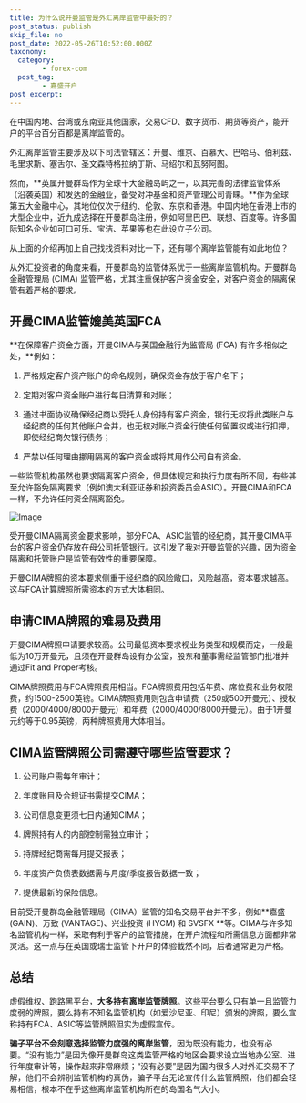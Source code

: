```yaml
---
title: 为什么说开曼监管是外汇离岸监管中最好的？
post_status: publish
skip_file: no
post_date: 2022-05-26T10:52:00.000Z
taxonomy:
  category:
        - forex-com
  post_tag:
        - 嘉盛开户
post_excerpt: 
---
```

在中国内地、台湾或东南亚其他国家，交易CFD、数字货币、期货等资产，能开户的平台百分百都是离岸监管的。

外汇离岸监管主要涉及以下司法管辖区：开曼、维京、百慕大、巴哈马、伯利兹、毛里求斯、塞舌尔、圣文森特格拉纳丁斯、马绍尔和瓦努阿图。

然而，**英属开曼群岛作为全球十大金融岛屿之一，以其完善的法律监管体系（沿袭英国）和发达的金融业，备受对冲基金和资产管理公司青睐。**作为全球第五大金融中心，其地位仅次于纽约、伦敦、东京和香港。中国内地在香港上市的大型企业中，近九成选择在开曼群岛注册，例如阿里巴巴、联想、百度等。许多国际知名企业如可口可乐、宝洁、苹果等也在此设立子公司。

从上面的介绍再加上自己找找资料对比一下，还有哪个离岸监管能有如此地位？

从外汇投资者的角度来看，开曼群岛的监管体系优于一些离岸监管机构。开曼群岛金融管理局 (CIMA) 监管严格，尤其注重保护客户资金安全，对客户资金的隔离保管有着严格的要求。

## 开曼CIMA监管媲美英国FCA

**在保障客户资金方面，开曼CIMA与英国金融行为监管局 (FCA) 有许多相似之处，**例如：

1. 严格规定客户资产账户的命名规则，确保资金存放于客户名下；

1. 定期对客户资金账户进行每日清算和对账；

1. 通过书面协议确保经纪商以受托人身份持有客户资金，银行无权将此类账户与经纪商的任何其他账户合并，也无权对账户资金行使任何留置权或进行扣押，即使经纪商欠银行债务；

1. 严禁以任何理由挪用隔离的客户资金或将其用作公司自有资金。

一些监管机构虽然也要求隔离客户资金，但具体规定和执行力度有所不同，有些甚至允许豁免隔离要求（例如澳大利亚证券和投资委员会ASIC）。开曼CIMA和FCA一样，不允许任何资金隔离豁免。

![Image](https://prod-files-secure.s3.us-west-2.amazonaws.com/39ed1227-6d7d-4570-be36-9ccd4a2c4241/bd849744-3fcb-4a37-8312-357962c8f065/image.png?X-Amz-Algorithm=AWS4-HMAC-SHA256&X-Amz-Content-Sha256=UNSIGNED-PAYLOAD&X-Amz-Credential=ASIAZI2LB466YWDQCH2N%2F20250524%2Fus-west-2%2Fs3%2Faws4_request&X-Amz-Date=20250524T161353Z&X-Amz-Expires=3600&X-Amz-Security-Token=IQoJb3JpZ2luX2VjEE8aCXVzLXdlc3QtMiJHMEUCIQC9Iwl7lBNX31wA7d3qDB3cpW5djQ%2BYxPrzyLlaIArYRwIgdXciBqOhkOwd0QkLkfeKWeUog1LrwXZKSvCB8eE%2BeY0q%2FwMIGBAAGgw2Mzc0MjMxODM4MDUiDM8qzp6OHAnxNTgJdCrcAwOy2VW%2BscRnBOtQ%2FNqR%2BoRsJiOkYfZiA17rh9645YFQUQbTQ2WYT%2FH5sNZH8y9Z8XX8ZPkB9%2B%2Bm3AyuXghhw%2B3pgAra5AeNNYIRpGVYQc9u88KeELAPcoC8wyRs7pNoMEZQH0ZTly%2BH5vFYLabmQDJ5yLG3HqH9YW%2FpYkLybXa%2BRHRPe2AwanL48am0FnaQ4Mt%2BVF%2BV7%2FjgFKQnfqCpnEnW%2FJA4wGCDBw%2FQ4Jjpsgkxzsjm5%2BGDPmh4wc281sMDVnVDFVihooKuLy9tpOZ6Yiflte%2Fi%2FZMOeKLCeT2%2BzHutuWpni6uMwD5fyH8EmqujIHFu33joRLQb5P4D19GW06Kolo1GeiCQfMItUsDQmc0BKI6lgvfHBUA%2ByLyy7k2xrvYXmZ96fkeCS6l9w9lTI5xHTYUKQJQq5S9zGELLUgEvTYQONJFA%2F%2FTvUz85i9YOBSHL1RZxI8vdrVaQf%2Bl4wg0gB8mLIG9cibPytn7QT8TFDVdcMjIjoUVzE%2BHcMxwsljMmwsW28ZlQip%2BkhCjjEMjYhAybDU2roh7Cg8lRFmUjuHDMrEdNoxAiRRTWe%2B%2BteV63P6DtxxEZFWzAiRbUiKGoTyn5VEmsclArrbC49wB1%2B0Ji38J9VXSQev%2B3MIG0x8EGOqUBGqGcYFLwlVfFyxP1t8cWnTVGW2HcYuA8QypdJ9%2FI7KWeoZ2kUf6xmrpqnTULqJxULR3bpcrY2HgrZvn04d2%2BzwWvhV8oqDgEDcDb7y8Pq6hUXU1iTW4A9A1pxtCIpj8eRPimnjTmt%2BI%2F2iS6119ZBJHwsOu2SrxqzoaJ1Svp30Y6Zaq92%2BcvoWIrW2zHmrxOZyrTFFIz7c1Cy7TdCw3PJRWyyBFN&X-Amz-Signature=025348814ff135016d703cd3ac3a37044af4d8b5e9790f28b392d61b0076a92a&X-Amz-SignedHeaders=host&x-id=GetObject)

受开曼CIMA隔离资金要求影响，部分FCA、ASIC监管的经纪商，其开曼CIMA平台的客户资金仍存放在母公司托管银行。这引发了我对开曼监管的兴趣，因为资金隔离和托管账户是监管有效性的重要保障。

开曼CIMA牌照的资本要求侧重于经纪商的风险敞口，风险越高，资本要求越高。这与FCA计算牌照所需资本的方式大体相同。

## **申请CIMA牌照的难易及费用**

开曼CIMA牌照申请要求较高。公司最低资本要求视业务类型和规模而定，一般最低为10万开曼元，且须在开曼群岛设有办公室，股东和董事需经监管部门批准并通过Fit and Proper考核。

CIMA牌照费用与FCA牌照费用相当。FCA牌照费用包括年费、席位费和业务权限费，约1500-2500英镑。CIMA牌照费用则包含申请费（250或500开曼元）、授权费（2000/4000/8000开曼元）和年费（2000/4000/8000开曼元）。由于1开曼元约等于0.95英镑，两种牌照费用大体相当。

## CIMA监管牌照公司需遵守哪些监管要求？

1. 公司账户需每年审计；

1. 年度账目及合规证书需提交CIMA；

1. 公司信息变更须七日内通知CIMA；

1. 牌照持有人的内部控制需独立审计；

1. 持牌经纪商需每月提交报表；

1. 年度资产负债表数据需与月度/季度报告数据一致；

1. 提供最新的保险信息。

目前受开曼群岛金融管理局（CIMA）监管的知名交易平台并不多，例如**嘉盛 (GAIN)、万致 (VANTAGE)、兴业投资 (HYCM) 和 SVSFX **等。CIMA与许多知名监管机构一样，采取有利于客户的监管措施，在开户流程和所需信息方面都非常灵活。这一点与在英国或瑞士监管下开户的体验截然不同，后者通常更为严格。

## 总结

虚假维权、跑路黑平台，**大多持有离岸监管牌照**。这些平台要么只有单一且监管力度弱的牌照，要么持有不知名监管机构（如爱沙尼亚、印尼）颁发的牌照，要么宣称持有FCA、ASIC等监管牌照但实为虚假宣传。

**骗子平台不会刻意选择监管力度强的离岸监管**，因为既没有能力，也没有必要。“没有能力”是因为像开曼群岛这类监管严格的地区会要求设立当地办公室、进行年度审计等，操作起来非常麻烦；“没有必要”是因为国内很多人对外汇交易不了解，他们不会辨别监管机构的真伪，骗子平台无论宣传什么监管牌照，他们都会轻易相信，根本不在乎这些离岸监管机构所在的岛国名气大小。